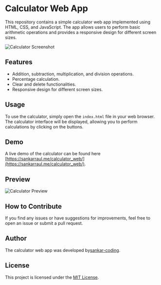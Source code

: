# Calculator Web App

This repository contains a simple calculator web app implemented using HTML, CSS, and JavaScript. The app allows users to perform basic arithmetic operations and provides a responsive design for different screen sizes.

![Calculator Screenshot](https://i.ibb.co/RD6LFtW/Screenshot-20230623-113644.jpg)

## Features

- Addition, subtraction, multiplication, and division operations.
- Percentage calculation.
- Clear and delete functionalities.
- Responsive design for different screen sizes.

## Usage

To use the calculator, simply open the `index.html` file in your web browser. The calculator interface will be displayed, allowing you to perform calculations by clicking on the buttons.

## Demo

A live demo of the calculator can be found here [https://sankarraul.me/calculator_web/](https://sankarraul.me/calculator_web/).

## Preview

![Calculator Preview](https://i.ibb.co/RD6LFtW/Screenshot-20230623-113644.jpg)

## How to Contribute

If you find any issues or have suggestions for improvements, feel free to open an issue or submit a pull request.

## Author

The calculator web app was developed by[sankar-coding](https://github.com/sankar-coding).

## License

This project is licensed under the [MIT License](LICENSE).

